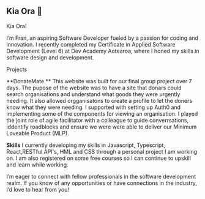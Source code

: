 ## Kia Ora 👋

Kia Ora!

I’m Fran, an aspiring Software Developer fueled by a passion for coding and innovation. I recently completed my Certificate in Applied Software Development (Level 6) at Dev Academy Aotearoa, where I honed my skills in software design and development.

Projects

**DonateMate **
This website was built for our final group project over 7 days.  The pupose of the website was to have a site that donars could search organisations and understand what goods they were urgently needing.  It also allowed orgganisatons to create a profile to let the doners know what they were needing.  I supported with setting up Auth0 and implementing some of the components for viewing an organisation.
I played the joint role of agile facilitator with a colleague to guide converrsations, iddentify roadblocks and ensure we were were able to deliver our Minimum Loveable Product (MLP).  


**Skills**
I currently developing my skills in Javascript, Typescript, React,RESTful API's, HML and CSS through a personal project I am working on.  I am also registered on some free courses so I can continue to upskill and learn while working.


I’m eager to connect with fellow professionals in the software development realm. If you know of any opportunities or have connections in the industry, I’d love to hear from you!




<!--
**fran-berridge/fran-berridge** is a ✨ _special_ ✨ repository because its `README.md` (this file) appears on your GitHub profile.

Here are some ideas to get you started:

- 🔭 I’m currently working on ...
- 🌱 I’m currently learning ...
- 👯 I’m looking to collaborate on ...
- 🤔 I’m looking for help with ...
- 💬 Ask me about ...
- 📫 How to reach me: ...
- 😄 Pronouns: ...
- ⚡ Fun fact: ...
-->

